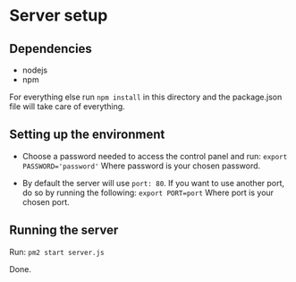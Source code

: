# Server setup

## Dependencies
* nodejs
* npm

For everything else run `npm install` in this directory and the package.json file will take care of everything.

## Setting up the environment
* Choose a password needed to access the control panel and run: 
`export PASSWORD='password'`
Where password is your chosen password.

* By default the server will use `port: 80`. If you want to use another port, do so by running the following: 
`export PORT=port`
Where port is your chosen port.

## Running the server
Run: `pm2 start server.js`

Done.
